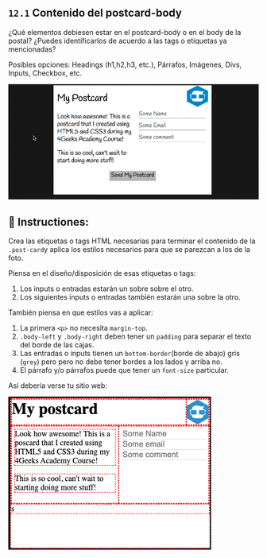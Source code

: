 ## `12.1` Contenido del postcard-body 

¿Qué elementos debiesen estar en el postcard-body o en el body de la postal? ¿Puedes identificarlos de acuerdo a las tags o etiquetas ya mencionadas?

Posibles opciones: Headings (h1,h2,h3, etc.), Párrafos, Imágenes, Divs, Inputs, Checkbox, etc.

![Postcard body content](../../assets/12.1-body-content.gif)

## 📝 Instructiones:

Crea las etiquetas o tags HTML necesarias para terminar el contenido  de la `.post-card`y aplica los estilos necesarios para que se parezcan a los de la foto.

Piensa en el diseño/disposición de esas etiquetas o tags:

1. Los inputs o entradas estarán un sobre sobre el otro.
2. Los siguientes inputs o entradas también estarán una sobre la otro. 

También piensa en que estilos vas a aplicar:

1. La primera `<p>` no necesita  `margin-top`.
2. `.body-left` y `.body-right` deben tener un `padding` para separar el texto del borde de las cajas. 
3. Las entradas o inputs tienen un `bottom-border`(borde de abajo) gris (`grey`) pero pero no debe tener bordes a los lados y arriba no.
4. El párrafo y/o párrafos puede que tener un `font-size` particular.

Así debería verse tu sitio web:


![Postcard body content](../../assets/12.1.png)




